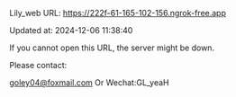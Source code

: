 Lily_web URL: https://222f-61-165-102-156.ngrok-free.app

Updated at: 2024-12-06 11:38:40

If you cannot open this URL, the server might be down.

Please contact: 

goley04@foxmail.com Or Wechat:GL_yeaH